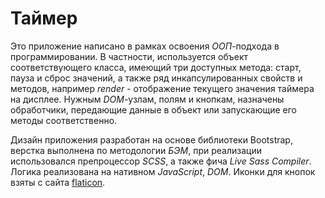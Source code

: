 # Таймер

Это приложение написано в рамках освоения *ООП*-подхода в программировании. В частности, используется объект соответствующего класса, имеющий три 
доступных метода: старт, пауза и сброс значений, а также ряд инкапсулированных свойств и методов, например *render* - отображение текущего значения таймера на дисплее. Нужным *DOM*-узлам, полям и кнопкам, назначены обработчики, 
передающие данные в объект или запускающие его методы соответственно.    
    
Дизайн приложения разработан на основе библиотеки Bootstrap, верстка выполнена по методологии *БЭМ*, при реализации использовался препроцессор *SCSS*, а также фича *Live Sass Compiler*. Логика реализована на нативном 
*JavaScript*, *DOM*. Иконки для кнопок взяты с сайта [flaticon](https://www.flaticon.com/).
